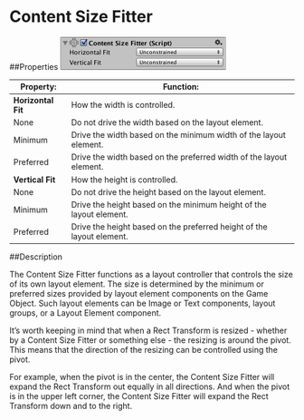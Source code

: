 # Content Size Fitter

##Properties
![](Main/UI_ContentSizeFitterInspector.png)

| **Property:**	 | **Function:** |
| -- | -- |
| **Horizontal Fit**	 | How the width is controlled. |
|         None	 | Do not drive the width based on the layout element. |
|         Minimum	 | Drive the width based on the minimum width of the layout element. |
|         Preferred	 | Drive the width based on the preferred width of the layout element. |
| **Vertical Fit**	 | How the height is controlled. |
|         None	 | Do not drive the height based on the layout element. |
|         Minimum	 | Drive the height based on the minimum height of the layout element. |
|         Preferred	 | Drive the height based on the preferred height of the layout element. |
##Description

The Content Size Fitter functions as a layout controller that controls the size of its own layout element. The size is determined by the minimum or preferred sizes provided by layout element components on the Game Object. Such layout elements can be Image or Text components, layout groups, or a Layout Element component.

It’s worth keeping in mind that when a Rect Transform is resized - whether by a Content Size Fitter or something else - the resizing is around the pivot. This means that the direction of the resizing can be controlled using the pivot.

For example, when the pivot is in the center, the Content Size Fitter will expand the Rect Transform out equally in all directions. And when the pivot is in the upper left corner, the Content Size Fitter will expand the Rect Transform down and to the right.

